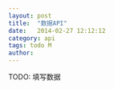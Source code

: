 ```yaml
---
layout: post
title:  "数据API"
date:   2014-02-27 12:12:12
category: api
tags: todo M
author: 
---
```


TODO: 填写数据
